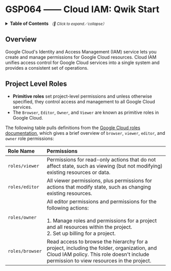 # GSP064 —— Cloud IAM: Qwik Start

<details>
  <summary>
    <strong>Table of Contents</strong>
    <small><em>（🔎 Click to expand／collapse）</em></small>
  </summary>

- [GSP064 —— Cloud IAM: Qwik Start](#gsp064--cloud-iam-qwik-start)
  - [Overview](#overview)
  - [Project Level Roles](#project-level-roles)

</details>

## Overview

Google Cloud's Identity and Access Management (IAM) service lets you create and manage permissions for Google Cloud resources. Cloud IAM unifies access control for Google Cloud services into a single system and provides a consistent set of operations.

## Project Level Roles

- **Primitive roles** set project-level permissions and unless otherwise specified, they control access and management to all Google Cloud services.
- The `Browser`, `Editor`, `Owner`, and `Viewer` are known as primitive roles in Google Cloud.

The following table pulls definitions from the [Google Cloud roles documentation](https://cloud.google.com/iam/docs/understanding-roles#primitive_roles), which gives a brief overview of `browser`, `viewer`, `editor`, and `owner` role permissions:

| Role Name | Permissions |
| :-- | :-- |
| `roles/viewer` | Permissions for read-only actions that do not affect state, such as viewing (but not modifying) existing resources or data. |
| `roles/editor` | All viewer permissions, plus permissions for actions that modify state, such as changing existing resources. |
| `roles/owner` | All editor permissions and permissions for the following actions: <br/><br/> 1. Manage roles and permissions for a project and all resources within the project. <br/> 2. Set up billing for a project. |
| `roles/browser` | Read access to browse the hierarchy for a project, including the folder, organization, and Cloud IAM policy. This role doesn't include permission to view resources in the project. |
